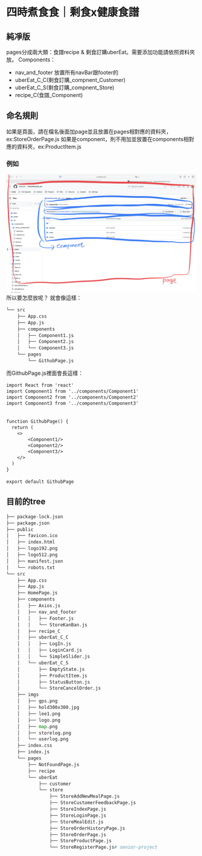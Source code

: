 # 四時煮食食｜剩食x健康食譜

## 純凈版

pages分成兩大類：食譜recipe & 剩食訂購uberEat。需要添加功能請依照資料夾放。
Components：
* nav_and_footer
放置所有navBar跟footer的
* uberEat_C_C(剩食訂購_compnent_Customer)
* uberEat_C_S(剩食訂購_compnent_Store)
* recipe_C(食譜_Component)

## 命名規則

如果是頁面，請在檔名後面加page並且放置在pages相對應的資料夾，ex:StoreOrderPage.js
如果是component，則不用加並放置在components相對應的資料夾，ex:ProductItem.js
### 例如
![命名規則](src/imgs/read-me1.png)
所以要怎麼放呢？
就會像這樣：
```python
└── src
    ├── App.css
    ├── App.js
    ├── components
    │   ├── Component1.js
    │   ├── Component2.js
    │   └── Component3.js
    └── pages
        └── GithubPage.js
```
而GithubPage.js裡面會長這樣：

```react
import React from 'react'
import Component1 from '../components/Component1'
import Component2 from '../components/Component2'
import Component3 from '../components/Component3'


function GithubPage() {
  return (
    <>
        <Component1/>
        <Component2/>
        <Component3/>
    </>
  )
}

export default GithubPage

```

## 目前的tree
```python
├── package-lock.json
├── package.json
├── public
│   ├── favicon.ico
│   ├── index.html
│   ├── logo192.png
│   ├── logo512.png
│   ├── manifest.json
│   └── robots.txt
└── src
    ├── App.css
    ├── App.js
    ├── HomePage.js
    ├── components
    │   ├── Axios.js
    │   ├── nav_and_footer
    │   │   ├── Footer.js
    │   │   └── StoreKanBan.js
    │   ├── recipe_C
    │   ├── uberEat_C_C
    │   │   ├── LogIn.js
    │   │   ├── LoginCard.js
    │   │   └── SimpleSlider.js
    │   └── uberEat_C_S
    │       ├── EmptyState.js
    │       ├── ProductItem.js
    │       ├── StatusButton.js
    │       └── StoreCancelOrder.js
    ├── imgs
    │   ├── gps.png
    │   ├── hold300x300.jpg
    │   ├── lee1.png
    │   ├── logo.png
    │   ├── map.png
    │   ├── storelog.png
    │   └── userlog.png
    ├── index.css
    ├── index.js
    └── pages
        ├── NotFoundPage.js
        ├── recipe
        └── uberEat
            ├── customer
            └── store
                ├── StoreAddNewMealPage.js
                ├── StoreCustomerFeedbackPage.js
                ├── StoreIndexPage.js
                ├── StoreLoginPage.js
                ├── StoreMealEdit.js
                ├── StoreOrderHistoryPage.js
                ├── StoreOrderPage.js
                ├── StoreProductPage.js
                └── StoreRegisterPage.js# senior-project
```